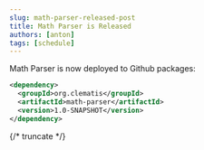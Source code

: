 ```yaml
---
slug: math-parser-released-post
title: Math Parser is Released
authors: [anton]
tags: [schedule]
---
```


Math Parser is now deployed to Github packages:

```xml
<dependency>
  <groupId>org.clematis</groupId>
  <artifactId>math-parser</artifactId>
  <version>1.0-SNAPSHOT</version>
</dependency>
```

{/* truncate */}
